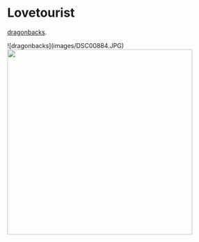 # Lovetourist
<p><a href="DSC00884.pdf">dragonbacks</a>.</p>
![dragonbacks](images/DSC00884.JPG)<img src="images/DSC00883.JPG" width="425"/>
